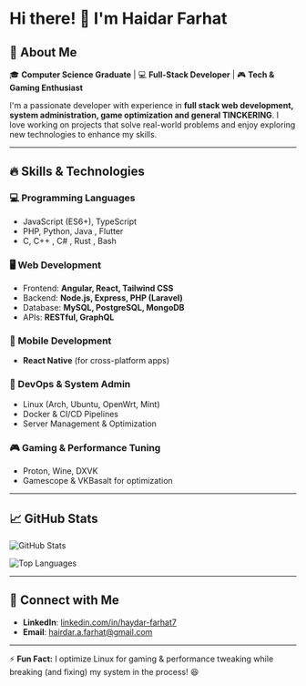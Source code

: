 # Hi there! 👋 I'm Haidar Farhat

## 🚀 About Me

🎓 **Computer Science Graduate** | 💻 **Full-Stack Developer** | 🎮 **Tech & Gaming Enthusiast**

I'm a passionate developer with experience in **full stack web development, system administration, game optimization and general TINCKERING**. I love working on projects that solve real-world problems and enjoy exploring new technologies to enhance my skills.

---

## 🔥 Skills & Technologies

### 💻 Programming Languages
- JavaScript (ES6+), TypeScript
- PHP, Python, Java , Flutter
- C, C++ , C# , Rust , Bash

### 🖥️ Web Development
- Frontend: **Angular, React, Tailwind CSS**
- Backend: **Node.js, Express, PHP (Laravel)**
- Database: **MySQL, PostgreSQL, MongoDB**
- APIs: **RESTful, GraphQL**

### 📱 Mobile Development
- **React Native** (for cross-platform apps)

### 🔧 DevOps & System Admin
- Linux (Arch, Ubuntu, OpenWrt, Mint)
- Docker & CI/CD Pipelines
- Server Management & Optimization

### 🎮 Gaming & Performance Tuning
- Proton, Wine, DXVK
- Gamescope & VKBasalt for optimization

---



## 📈 GitHub Stats
![GitHub Stats](https://github-readme-stats.vercel.app/api?username=HaydarFarhat7&show_icons=true&theme=tokyonight)

![Top Languages](https://github-readme-stats.vercel.app/api/top-langs/?username=HaydarFarhat7&layout=compact&theme=tokyonight)

---

## 🤝 Connect with Me
- **LinkedIn**: [linkedin.com/in/haydar-farhat7](#)
- **Email**: [hairdar.a.farhat@gmail.com](#)

---

⚡ **Fun Fact:** I optimize Linux for gaming & performance tweaking while breaking (and fixing) my system in the process! 😆

